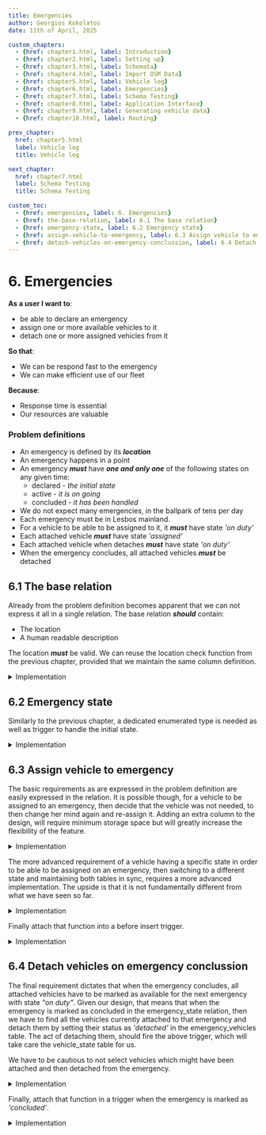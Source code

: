 ```yaml
---
title: Emergencies
author: Georgios Kokolatos
date: 11th of April, 2025

custom_chapters:
  - {href: chapter1.html, label: Introduction}
  - {href: chapter2.html, label: Setting up}
  - {href: chapter3.html, label: Schemata}
  - {href: chapter4.html, label: Import OSM Data}
  - {href: chapter5.html, label: Vehicle log}
  - {href: chapter6.html, label: Emergencies}
  - {href: chapter7.html, label: Schema Testing}
  - {href: chapter8.html, label: Application Interface}
  - {href: chapter9.html, label: Generating vehicle data}
  - {href: chapter10.html, label: Routing}

prev_chapter:
  href: chapter5.html
  label: Vehicle log
  title: Vehicle log

next_chapter:
  href: chapter7.html
  label: Schema Testing
  title: Schema Testing

custom_toc:
  - {href: emergencies, label: 6. Emergencies}
  - {href: the-base-relation, label: 6.1 The base relation}
  - {href: emergency-state, label: 6.2 Emergency state}
  - {href: assign-vehicle-to-emergency, label: 6.3 Assign vehicle to emergency}
  - {href: detach-vehicles-on-emergency-conclussion, label: 6.4 Detach vehicles on emergency conclussion}
---
```


# 6. Emergencies

**As a user I want to**:

* be able to declare an emergency
* assign one or more available vehicles to it
* detach one or more assigned vehicles from it

**So that**:

* We can be respond fast to the emergency
* We can make efficient use of our fleet

**Because**:

* Response time is essential 
* Our resources are valuable

### Problem definitions 

* An emergency is defined by its ***location***
* An emergency happens in a point
* An emergency ***must*** have ***one and only one*** of the following states on
  any given time:
  * declared               - *the initial state*
  * active                 - *it is on going*
  * concluded              - *it has been handled*
* We do not expect many emergencies, in the ballpark of tens per day
* Each emergency must be in Lesbos mainland.
* For a vehicle to be able to be assigned to it, it ***must*** have state *'on duty'*
* Each attached vehicle ***must*** have state *'assigned'*
* Each attached vehicle when detaches ***must*** have state *'on duty'*
* When the emergency concludes, all attached vehicles ***must*** be detached

## 6.1 The base relation

Already from the problem definition becomes apparent that we can not express it
all in a single relation. The base relation ***should*** contain:

* The location
* A human readable description

The location ***must*** be valid. We can reuse the location check function from
the previous chapter, provided that we maintain the same column definition.

<details>
<summary>Implementation</summary>

```sql
CREATE TABLE emergencies (
	id serial PRIMARY KEY,
	location geometry(POINT, 2100) NOT NULL, -- The Hellenic SRID, EGSA87
	description text NOT NULL
);
COMMENT ON TABLE
	emergencies
IS
	'Base relation for emergencies';

CREATE TRIGGER
	emergency_location_insert_check
BEFORE INSERT ON
	emergencies
FOR EACH ROW EXECUTE FUNCTION
	fn_location_check()
;
```

</details>

## 6.2 Emergency state

Similarly to the previous chapter, a dedicated enumerated type is needed as well
as trigger to handle the initial state.

<details>
<summary>Implementation</summary>

```sql
CREATE TYPE
	emergency_state_enum 
AS ENUM (
	'declared',
	'active',
	'concluded'
);
COMMENT ON TYPE
	emergency_state_enum
IS
	'This enumerated type represents possible states \
	 of an emergency'
;

CREATE TABLE emergency_state (
	state_id serial PRIMARY KEY,
	emergency_id integer REFERENCES emergencies (id) NOT NULL,
	timestamp timestamptz NOT NULL DEFAULT CURRENT_TIMESTAMP,
	state emergency_state_enum NOT NULL,
	UNIQUE (emergency_id, timestamp, state)
);
COMMENT ON TABLE
	emergency_state
IS
	'A log for the state of each emergency at a given time'
;

CREATE OR REPLACE FUNCTION fn_emergency_initial_state()
RETURNS TRIGGER AS
$body$
BEGIN
	INSERT INTO
		emergency_state (emergency_id, state)
	VALUES
		(NEW.id, 'declared');
	RETURN NEW;
END;
$body$
LANGUAGE plpgsql;

CREATE TRIGGER
	after_insert_emergency
AFTER INSERT ON
	emergencies
FOR EACH ROW EXECUTE FUNCTION 
	fn_emergency_initial_state();
```

</details>


## 6.3 Assign vehicle to emergency

The basic requirements as are expressed in the problem definition are easily
expressed in the relation. It is possible though, for a vehicle to be assigned
to an emergency, then decide that the vehicle was not needed, to then change her
mind again and re-assign it. Adding an extra column to the design, will require
minimum storage space but will greatly increase the flexibility of the feature.

<details>
<summary>Implementation</summary>

```sql
CREATE TYPE
	emergency_vehicles_enum 
AS ENUM (
	'attached',
	'detached'
);
COMMENT ON TYPE
	emergency_vehicles_enum
IS
	'This enumerated type represents possible states \
	 of a vehicle taking part in an emergency'
;

CREATE TABLE emergency_vehicles (
	id serial PRIMARY KEY,
	emergency_id integer REFERENCES emergencies (id) NOT NULL,
	vehicle_id integer REFERENCES vehicles (id) NOT NULL,
	timestamp timestamptz NOT NULL DEFAULT CURRENT_TIMESTAMP,
	status emergency_vehicles_enum NOT NULL
);
COMMENT ON TABLE
	emergency_vehicles
IS
	'A log for the vehicles assigned on an emergency at a given time'
;

```

</details>

The more advanced requirement of a vehicle having a specific state in order to
be able to be assigned on an emergency, then switching to a different state and
maintaining both tables in sync, requires a more advanced implementation. The
upside is that it is not fundamentally different from what we have seen so far.

<details>
<summary>Implementation</summary>

```sql
CREATE OR REPLACE FUNCTION fn_emergency_vehicle_status()
RETURNS TRIGGER AS
$body$
DECLARE
	vehicle_state_var vehicle_state%ROWTYPE;
BEGIN
	SELECT
		*
	INTO
		vehicle_state_var
	FROM
		vehicle_state
	WHERE
		vehicle_id = NEW.vehicle_id
	ORDER BY
		timestamp DESC
	LIMIT
		1;

	IF NOT FOUND THEN
		RAISE EXCEPTION 'Vehicle (%) has no state', NEW.vehicle_id;
	ELSIF vehicle_state_var.state != 'on duty' AND NEW.status = 'attached' THEN
		RAISE EXCEPTION 'Vehicle (%) has invalid state (%)', NEW.vehicle_id, vehicle_state_var.state
			USING HINT = 'Valid state is "on duty"';
	ELSIF vehicle_state_var.state != 'assigned' AND NEW.status = 'detached' THEN
		RAISE EXCEPTION 'Vehicle (%) has invalid state (%)', NEW.vehicle_id, vehicle_state_var.state
			USING HINT = 'Valid state is "assigned"';
	END IF;

	INSERT INTO
		vehicle_state (vehicle_id, state)
	VALUES (
		NEW.vehicle_id,
		(CASE
			WHEN NEW.status = 'attached' THEN 'assigned'
		ELSE
			'on duty'
		END)::vehicle_state_enum
	);

	RETURN NEW;
END;
$body$
LANGUAGE plpgsql;
```

</details>

Finally attach that function into a before insert trigger.

<details>
<summary>Implementation</summary>

```sql
CREATE TRIGGER
	before_assign_vehicle
BEFORE INSERT ON
	emergency_vehicles
FOR EACH ROW EXECUTE FUNCTION 
	fn_assign_vehicle();
```

</details>

## 6.4 Detach vehicles on emergency conclussion

The final requirement dictates that when the emergency concludes, all attached
vehicles have to be marked as available for the next emergency with state *"on
duty"*. Given our design, that means that when the emergency is marked as
concluded in the emergency_state relation, then we have to find all the vehicles
currently attached to that emergency and detach them by setting their status as
*'detached'* in the emergency_vehicles table. The act of detaching them, should
fire the above trigger, which will take care the vehicle_state table for us.

We have to be cautious to not select vehicles which might have been attached and
then detached from the emergency.

<details>
<summary>Implementation</summary>

```sql
CREATE OR REPLACE FUNCTION fn_conclude_emergency()
RETURNS TRIGGER AS
$body$
DECLARE
	rec	record;
BEGIN
	FOR rec IN
		SELECT
			ev.vehicle_id,
			v.fleet_id
		FROM
			emergency_vehicles AS ev JOIN
			vehicles v ON (
				ev.vehicle_id = v.id
			)
		WHERE
			(ev.vehicle_id, ev.timestamp) IN (
				SELECT
					vehicle_id,
					MAX(timestamp)
				FROM
					emergency_vehicles
				WHERE
					emergency_id = NEW.emergency_id
				GROUP BY
					vehicle_id
			) AND 
			ev.status = 'attached'
	LOOP
		RAISE NOTICE 'Vehicle with fleet_id % will be automatically detached from emergency %', rec.fleet_id, NEW.emergency_id;
		INSERT INTO
			emergency_vehicles (emergency_id, vehicle_id, status)
		VALUES
			(NEW.emergency_id, rec.vehicle_id, 'detached');
	END LOOP;
	RETURN NEW;
END;
$body$
LANGUAGE plpgsql;

```
</details>

Finally, attach that function in a trigger when the emergency is marked as
*'concluded'*.

<details>
<summary>Implementation</summary>

```sql
CREATE TRIGGER
	after_conclude_emergency
AFTER INSERT ON
	emergency_state
FOR EACH ROW 
WHEN (NEW.state = 'concluded')
EXECUTE FUNCTION
	fn_conclude_emergency();
```
</details>


